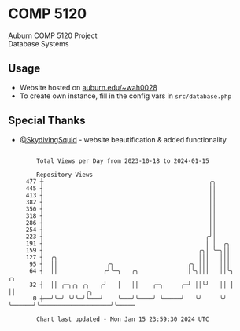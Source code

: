 # COMP 5120
Auburn COMP 5120 Project  
Database Systems

## Usage
- Website hosted on [auburn.edu/~wah0028](https://webhome.auburn.edu/~wah0028/)
- To create own instance, fill in the config vars in `src/database.php`

## Special Thanks
- [@SkydivingSquid](https://github.com/SkydivingSquid) - website beautification & added functionality

```

        Total Views per Day from 2023-10-18 to 2024-01-15

        Repository Views
     477 ┼                                               ╭╮
     445 ┤                                               ││
     413 ┤                                               ││
     382 ┤                                               ││
     350 ┤                                               ││
     318 ┤                                               ││
     286 ┤                                               ││
     254 ┤                                               ││
     223 ┤                                              ╭╯│
     191 ┤                                              │ │  ╭╮
     159 ┤                                            ╭╮│ ╰─╮││
     127 ┤  ╭╮                                        │││   │││
      95 ┤  ││              ╭╮                     ╭╮ │││   │││
      64 ┤  ││             ╭╯╰─╮   ╭╮              │╰╮│││   ││╰╮      ╭╮
      32 ┤  ││ ╭─╮╭╮ ╭╮   ╭╯   │   ││    ╭─╮     ╭─╯ ││╰╯   ││ │      ││                    ╭╮
       0 ┼──╯╰─╯ ╰╯╰─╯╰───╯    ╰───╯╰────╯ ╰─────╯   ╰╯     ╰╯ ╰──────╯╰────────────────────╯╰─────

        Chart last updated - Mon Jan 15 23:59:30 2024 UTC
        
```
